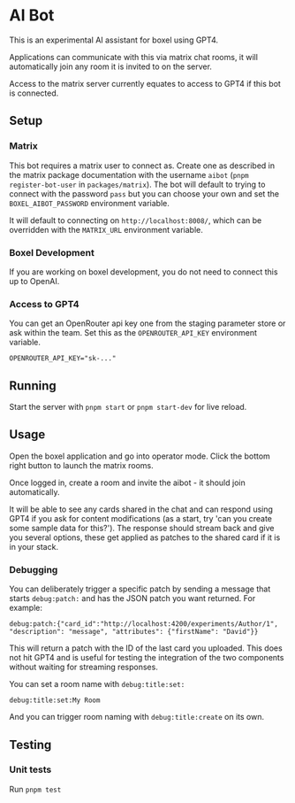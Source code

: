 # AI Bot

This is an experimental AI assistant for boxel using GPT4.

Applications can communicate with this via matrix chat rooms, it will automatically join any room it is invited to on the server.

Access to the matrix server currently equates to access to GPT4 if this bot is connected.

## Setup

### Matrix

This bot requires a matrix user to connect as. Create one as described in the matrix package documentation with the username `aibot` (`pnpm register-bot-user` in `packages/matrix`). The bot will default to trying to connect with the password `pass` but you can choose your own and set the `BOXEL_AIBOT_PASSWORD` environment variable.

It will default to connecting on `http://localhost:8008/`, which can be overridden with the `MATRIX_URL` environment variable.

### Boxel Development

If you are working on boxel development, you do not need to connect this up to OpenAI.

### Access to GPT4

You can get an OpenRouter api key one from the staging parameter store or ask within the team.
Set this as the `OPENROUTER_API_KEY` environment variable.

    OPENROUTER_API_KEY="sk-..."

## Running

Start the server with `pnpm start` or `pnpm start-dev` for live reload.

## Usage

Open the boxel application and go into operator mode. Click the bottom right button to launch the matrix rooms.

Once logged in, create a room and invite the aibot - it should join automatically.

It will be able to see any cards shared in the chat and can respond using GPT4 if you ask for content modifications (as a start, try 'can you create some sample data for this?'). The response should stream back and give you several options, these get applied as patches to the shared card if it is in your stack.

### Debugging

You can deliberately trigger a specific patch by sending a message that starts `debug:patch:` and has the JSON patch you want returned. For example:

```
debug:patch:{"card_id":"http://localhost:4200/experiments/Author/1", "description": "message", "attributes": {"firstName": "David"}}
```

This will return a patch with the ID of the last card you uploaded. This does not hit GPT4 and is useful for testing the integration of the two components without waiting for streaming responses.

You can set a room name with `debug:title:set:`

```
debug:title:set:My Room
```

And you can trigger room naming with `debug:title:create` on its own.

## Testing

### Unit tests

Run `pnpm test`
